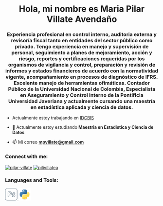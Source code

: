 <h1 align="center">Hola, mi nombre es Maria Pilar Villate Avendaño</h1>
<h3 align="center">Experiencia profesional en control interno, auditoria externa y revisoría fiscal tanto en entidades del sector público como privado. Tengo experiencia en manejo y supervisión de personal, seguimiento a planes de mejoramiento, acción y riesgo, reportes y certificaciones requeridas por los organismos de vigilancia y control, preparación y revisión de informes y estados financieros de acuerdo con la normatividad vigente, acompañamiento en procesos de diagnóstico de IFRS. Excelente manejo de herramientas ofimáticas. Contador Público de la Universidad Nacional de Colombia, Especialista en Aseguramiento y Control interno de la Pontificia Universidad Javeriana y actualmente cursando una maestría en estadística aplicada y ciencia de datos.</h3>

- Actualmente estoy trabajando en [IDCBIS](https://idcbis.org.co/)

- 🌱 Actualmente estoy estudiando **Maestria en Estadistica y Ciencia de Datos**

- 📫 Mi correo **mpvillate@gmail.com**

<h3 align="left">Connect with me:</h3>
<p align="left">
<a href="https://linkedin.com/in/pilar-villate" target="blank"><img align="center" src="https://raw.githubusercontent.com/rahuldkjain/github-profile-readme-generator/master/src/images/icons/Social/linked-in-alt.svg" alt="pilar-villate" height="30" width="40" /></a>
<a href="https://instagram.com/pilivillatea" target="blank"><img align="center" src="https://raw.githubusercontent.com/rahuldkjain/github-profile-readme-generator/master/src/images/icons/Social/instagram.svg" alt="pilivillatea" height="30" width="40" /></a>
</p>

<h3 align="left">Languages and Tools:</h3>
<p align="left"> <a href="https://www.photoshop.com/en" target="_blank" rel="noreferrer"> <img src="https://raw.githubusercontent.com/devicons/devicon/master/icons/photoshop/photoshop-line.svg" alt="photoshop" width="40" height="40"/> </a> <a href="https://www.python.org" target="_blank" rel="noreferrer"> <img src="https://raw.githubusercontent.com/devicons/devicon/master/icons/python/python-original.svg" alt="python" width="40" height="40"/> </a> </p>
